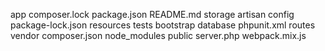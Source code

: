 app	       composer.lock  package.json	 README.md   storage
artisan        config	      package-lock.json  resources   tests
bootstrap      database       phpunit.xml	 routes      vendor
composer.json  node_modules   public		 server.php  webpack.mix.js
